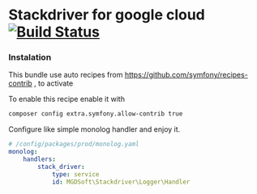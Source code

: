 # Stackdriver for google cloud [![Build Status](https://travis-ci.com/MGDSoft/stackdriver-bundle.svg?branch=master)](https://travis-ci.com/MGDSoft/stackdriver-bundle)

### Instalation

This bundle use auto recipes from https://github.com/symfony/recipes-contrib , to activate 

To enable this recipe enable it with 

```sh
composer config extra.symfony.allow-contrib true
```

Configure like simple monolog handler and enjoy it.

```yaml
# /config/packages/prod/monolog.yaml
monolog:
    handlers:
        stack_driver:
            type: service
            id: MGDSoft\Stackdriver\Logger\Handler
```

